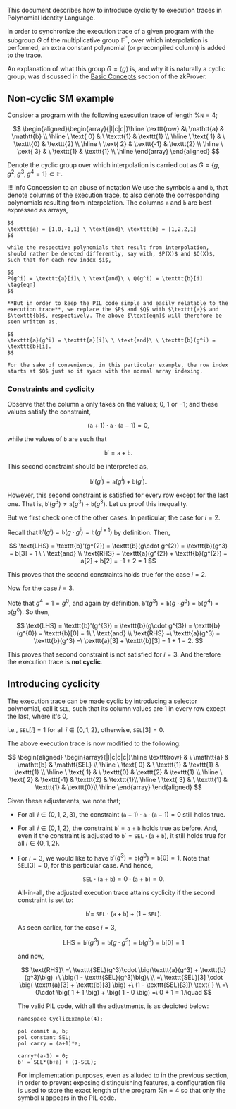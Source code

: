 This document describes how to introduce cyclicity to execution traces in Polynomial Identity Language.

In order to synchronize the execution trace of a given program with the subgroup $G$ of the multiplicative group $\mathbb{F}^*$, over which interpolation is performed, an extra constant polynomial (or precompiled column) is added to the trace.

An explanation of what this group $G = \langle g \rangle$ is, and why it is naturally a cyclic group, was discussed in the [Basic Concepts](../../concepts/mfibonacci/mfibonacci-example.md) section of the zkProver.

## Non-cyclic SM example

Consider a program with the following execution trace of length $\%\texttt{N} = 4$;

$$
\begin{aligned}\begin{array}{|l|c|c|}\hline
\texttt{row} &\ \mathtt{a} & \mathtt{b} \\ \hline
\ \text{ 0} & \ \texttt{1} & \texttt{1} \\ \hline
\ \text{ 1} & \ \texttt{0} & \texttt{2} \\ \hline
\ \text{ 2} & \texttt{-1} & \texttt{2} \\ \hline
\ \text{ 3} & \ \texttt{1} & \texttt{1} \\ \hline
\end{array}
\end{aligned}
$$

Denote the cyclic group over which interpolation is carried out as $G = \{ g, g^2, g^3, g^4 = 1 \} \subset \mathbb{F}$.

!!! info Concession to an abuse of notation
    We use the symbols $\texttt{a}$ and $\texttt{b}$, that denote columns of the execution trace, to also denote the corresponding polynomials resulting from interpolation. The columns $\texttt{a}$ and $\texttt{b}$ are best expressed as arrays,

    $$
    \texttt{a} = [1,0,-1,1] \ \text{and}\ \texttt{b} = [1,2,2,1]
    $$

    while the respective polynomials that result from interpolation, should rather be denoted differently, say with, $P(X)$ and $Q(X)$, such that for each row index $i$,

    $$
    P(g^i) = \texttt{a}[i]\ \ \text{and}\ \ Q(g^i) = \texttt{b}[i] \tag{eqn}
    $$

    **But in order to keep the PIL code simple and easily relatable to the execution trace**, we replace the $P$ and $Q$ with $\texttt{a}$ and $\texttt{b}$, respectively. The above $\text{eqn}$ will therefore be seen written as,

    $$
    \texttt{a}(g^i) = \texttt{a}[i]\ \ \text{and}\ \ \texttt{b}(g^i) = \texttt{b}[i].
    $$

    For the sake of convenience, in this particular example, the row index starts at $0$ just so it syncs with the normal array indexing.

### Constraints and cyclicity

Observe that the column $\mathtt{a}$ only takes on the values; $0$, $1$ or $−1$; and these values satisfy the constraint,

$$
(\mathtt{a} + 1)\cdot\mathtt{a}\cdot(\mathtt{a} - 1) = 0,
$$

while the values of $\texttt{b}$ are such that

$$
\texttt{b}' = \texttt{a} + \texttt{b}.
$$

This second constraint should be interpreted as,

$$
\texttt{b}'(g^{i}) = \texttt{a}(g^i) + \texttt{b}(g^i).
$$

However, this second constraint is satisfied for every row except for the last one. That is, $\texttt{b}'(g^{3}) \not= \texttt{a}(g^3) + \texttt{b}(g^3)$. Let us proof this inequality.

But we first check one of the other cases. In particular, the case for $i = 2$.

Recall that  $\texttt{b}'(g^{i}) = \texttt{b}(g\cdot g^{i}) = \texttt{b}(g^{i+1})$ by definition. Then,

$$
\text{LHS} = \texttt{b}'(g^{2}) = \texttt{b}(g\cdot g^{2}) = \texttt{b}(g^3) = b[3] = 1 \ \ \text{and} \\
\text{RHS} = \texttt{a}(g^{2}) + \texttt{b}(g^{2}) = a[2] + b[2] = -1 + 2 = 1
$$

This proves that the second constraints holds true for the case $i = 2$.

Now for the case $i = 3$.

Note that $g^{4} = 1 = g^0$, and again by definition, $\texttt{b}'(g^{3}) = \texttt{b}(g\cdot g^{3}) = \texttt{b}(g^{4}) = \texttt{b}(g^{0})$. So then,

$$
\text{LHS} = \texttt{b}'(g^{3}) = \texttt{b}(g\cdot g^{3}) = \texttt{b}(g^{0}) = \texttt{b}[0] = 1\ \ \text{and} \\
\text{RHS} =\ \texttt{a}(g^3) + \texttt{b}(g^3) =\ \texttt{a}[3] + \texttt{b}[3] = 1 + 1 = 2.
$$

This proves that second constraint is not satisfied for $i = 3$. And therefore the execution trace is **not cyclic**.

## Introducing cyclicity

The execution trace can be made cyclic by introducing a selector polynomial, call it $\texttt{SEL}$, such that its column values are $1$ in every row  except the last, where it's $0$,

i.e., $\texttt{SEL}[i] = 1$ for all $i \in \{ 0, 1, 2 \}$, otherwise, $\texttt{SEL}[3] = 0$.

The above execution trace is now modified to the following:

$$
\begin{aligned}
\begin{array}{|l|c|c|c|}\hline
\texttt{row} & \ \mathtt{a} & \mathtt{b} & \mathtt{SEL} \\ \hline
\ \text{ 0} & \ \texttt{1} & \texttt{1} & \texttt{1} \\ \hline
\ \text{ 1} & \ \texttt{0} & \texttt{2} & \texttt{1} \\ \hline
\ \text{ 2} & \texttt{-1} & \texttt{2} & \texttt{1}\\ \hline
\ \text{ 3} & \ \texttt{1} & \texttt{1} & \texttt{0}\\ \hline
\end{array}
\end{aligned}
$$

Given these adjustments, we note that;

- For all $i \in \{ 0, 1, 2, 3 \}$, the constraint $(\mathtt{a} + 1)\cdot\mathtt{a}\cdot(\mathtt{a} - 1) = 0$ still holds true.

- For all $i \in \{ 0, 1, 2 \}$, the constraint  $\texttt{b}' = \texttt{a} + \texttt{b}$  holds true as before. And, even if the constraint is adjusted to $\texttt{b}' = \texttt{SEL} \cdot (\texttt{a} + \texttt{b})$, it still holds true for all $i \in \{ 0, 1, 2 \}$.

- For $i = 3$, we would like to have  $\texttt{b}'(g^3) = \texttt{b}(g^0) = \texttt{b}[0] = 1$. Note that $\texttt{SEL}[3] = 0$, for this particular case. And hence,

    $$
    \texttt{SEL} \cdot (\texttt{a} + \texttt{b}) = 0 \cdot  (\texttt{a} + \texttt{b}) = 0.
    $$

    All-in-all, the adjusted execution trace attains cyclicity if the second constraint is set to:

    $$
    \texttt{b}' =\ \texttt{SEL} \cdot (\texttt{a} + \texttt{b})\ +\ (1 - \texttt{SEL}).
    $$

    As seen earlier, for the case $i = 3$,

    $$
    \text{LHS} = \texttt{b}'(g^{3}) = \texttt{b}(g\cdot g^{3}) = \texttt{b}(g^{0}) = \texttt{b}[0] = 1
    $$

    and now,

    $$
    \text{RHS}\ =\ \texttt{SEL}(g^3)\cdot \big(\texttt{a}(g^3) + \texttt{b}(g^3)\big) +\ \big(1 - \texttt{SEL}(g^3)\big)\ \\
    =\ \texttt{SEL}[3] \cdot \big( \texttt{a}[3] + \texttt{b}[3] \big) +\ (1 - \texttt{SEL}[3])\ \text{ } \\
    =\ 0\cdot \big( 1 + 1 \big) + \big( 1 - 0 \big) =\ 0 + 1 = 1.\quad
    $$

    The valid PIL code, with all the adjustments, is as depicted below:

    ```
    namespace CyclicExample(4);

    pol commit a, b;
    pol constant SEL;
    pol carry = (a+1)*a;
    
    carry*(a-1) = 0;
    b' = SEL*(b+a) + (1-SEL);
    ```

    For implementation purposes, even as alluded to in the previous section, in order to prevent exposing distinguishing features, a configuration file is used to store the exact length of the program $\%\texttt{N} = 4$ so that only the symbol $\texttt{N}$ appears in the PIL code.
